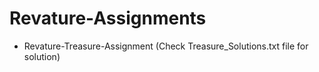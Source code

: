 # Revature-Assignments
 - Revature-Treasure-Assignment (Check Treasure_Solutions.txt file for solution)
